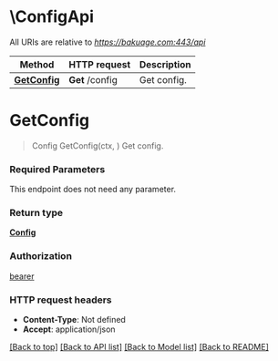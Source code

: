 # \ConfigApi

All URIs are relative to *https://bakuage.com:443/api*

Method | HTTP request | Description
------------- | ------------- | -------------
[**GetConfig**](ConfigApi.md#GetConfig) | **Get** /config | Get config.


# **GetConfig**
> Config GetConfig(ctx, )
Get config.

### Required Parameters
This endpoint does not need any parameter.

### Return type

[**Config**](Config.md)

### Authorization

[bearer](../README.md#bearer)

### HTTP request headers

 - **Content-Type**: Not defined
 - **Accept**: application/json

[[Back to top]](#) [[Back to API list]](../README.md#documentation-for-api-endpoints) [[Back to Model list]](../README.md#documentation-for-models) [[Back to README]](../README.md)

